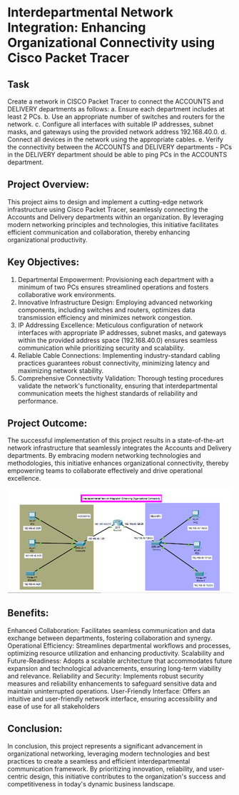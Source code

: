 # Interdepartmental Network Integration: Enhancing Organizational Connectivity using Cisco Packet Tracer

## Task
Create a network in CISCO Packet Tracer to connect the ACCOUNTS and DELIVERY
departments as follows:
a. Ensure each department includes at least 2 PCs.
b. Use an appropriate number of switches and routers for the network.
c. Configure all interfaces with suitable IP addresses, subnet masks, and gateways using the provided network address 192.168.40.0.
d. Connect all devices in the network using the appropriate cables.
e. Verify the connectivity between the ACCOUNTS and DELIVERY departments - PCs in the DELIVERY department should be able to ping PCs in the ACCOUNTS department.

## Project Overview:
This project aims to design and implement a cutting-edge network infrastructure using Cisco Packet Tracer, seamlessly connecting the Accounts and Delivery departments within an organization. By leveraging modern networking principles and technologies, this initiative facilitates efficient communication and collaboration, thereby enhancing organizational productivity.

## Key Objectives:
1. Departmental Empowerment:
Provisioning each department with a minimum of two PCs ensures streamlined operations and fosters collaborative work environments.
2. Innovative Infrastructure Design:
Employing advanced networking components, including switches and routers, optimizes data transmission efficiency and minimizes network congestion.
3. IP Addressing Excellence:
Meticulous configuration of network interfaces with appropriate IP addresses, subnet masks, and gateways within the provided address space (192.168.40.0) ensures seamless communication while prioritizing security and scalability.
4. Reliable Cable Connections:
Implementing industry-standard cabling practices guarantees robust connectivity, minimizing latency and maximizing network stability.
5. Comprehensive Connectivity Validation:
Thorough testing procedures validate the network's functionality, ensuring that interdepartmental communication meets the highest standards of reliability and performance.

## Project Outcome:
The successful implementation of this project results in a state-of-the-art network infrastructure that seamlessly integrates the Accounts and Delivery departments. By embracing modern networking technologies and methodologies, this initiative enhances organizational connectivity, thereby empowering teams to collaborate effectively and drive operational excellence.

<img src = "https://github.com/Munialo99/Cisco-Packet-Tracer/blob/main/Interdepartmental%20Network%20Integration%20-%20Cisco%20Packet%20Tracer/Capture.PNG">

## Benefits:
Enhanced Collaboration: 
Facilitates seamless communication and data exchange between departments, fostering collaboration and synergy.
Operational Efficiency: 
Streamlines departmental workflows and processes, optimizing resource utilization and enhancing productivity.
Scalability and Future-Readiness: 
Adopts a scalable architecture that accommodates future expansion and technological advancements, ensuring long-term viability and relevance.
Reliability and Security: 
Implements robust security measures and reliability enhancements to safeguard sensitive data and maintain uninterrupted operations.
User-Friendly Interface: 
Offers an intuitive and user-friendly network interface, ensuring accessibility and ease of use for all stakeholders

## Conclusion:
In conclusion, this project represents a significant advancement in organizational networking, leveraging modern technologies and best practices to create a seamless and efficient interdepartmental communication framework. By prioritizing innovation, reliability, and user-centric design, this initiative contributes to the organization's success and competitiveness in today's dynamic business landscape.

